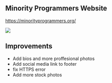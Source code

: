 ## Minority Programmers Website

https://minorityprogrammers.org/

![](https://i.groupme.com/1222x733.png.50b924b2c29f48608613ce17067accd1.large)


## Improvements
* Add bios and more proffesional photos
* Add social media link to footer
* fix HTTPS error
* Add more stock photos
